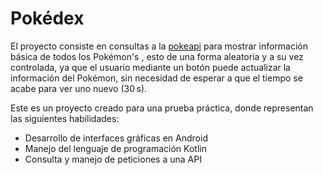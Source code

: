# Pokédex

El proyecto consiste en consultas a la  [pokeapi](https://pokeapi.co/) para mostrar información básica de todos los Pokémon's , esto de una forma aleatoria y a su vez controlada, ya que el usuario mediante un botón puede actualizar la información del Pokémon, sin necesidad de esperar a que el tiempo se acabe para ver uno nuevo (30 s).

Este es un proyecto creado para una prueba práctica, donde representan las siguientes habilidades: 

* Desarrollo de interfaces gráficas en Android
* Manejo del lenguaje de programación Kotlin
* Consulta y manejo de peticiones a una API
